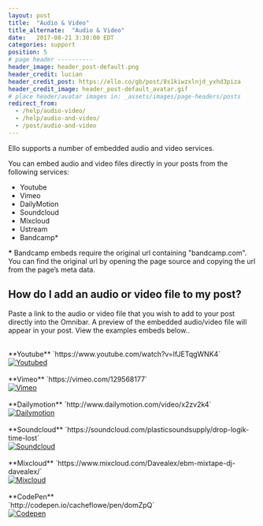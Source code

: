 ```yaml
---
layout: post
title:  "Audio & Video"
title_alternate:  "Audio & Video"
date:   2017-08-21 3:30:00 EDT
categories: support
position: 5
# page header ----------
header_image: header_post-default.png
header_credit: lucian
header_credit_post: https://ello.co/gb/post/8s1kiwzxlnjd_yxhd3piza
header_credit_image: header_post-default_avatar.gif
# place header/avatar images in: _assets/images/page-headers/posts
redirect_from:
  - /help/audio-video/
  - /help/audio-and-video/
  - /post/audio-and-video
---
```


Ello supports a number of embedded audio and video services.

You can embed audio and video files directly in your posts from the following services:

* Youtube
* Vimeo
* DailyMotion
* Soundcloud
* Mixcloud
* Ustream
* Bandcamp*

<strong>*</strong> Bandcamp embeds require the original url containing "bandcamp.com". You can find the original url by opening the page source and copying the url from the page’s meta data.

## How do I add an audio or video file to my post?

Paste a link to the audio or video file that you wish to add to your post directly into the Omnibar. A preview of the embedded audio/video file will appear in your post. View the examples embeds below..

<br>
**Youtube** `https://www.youtube.com/watch?v=lfJETqgWNK4`

<div class="embetter" data-youtube-id="lfJETqgWNK4"><a href="https://www.youtube.com/watch?v=lfJETqgWNK4" target="_blank"><img src="http://img.youtube.com/vi/lfJETqgWNK4/0.jpg" alt="Youtubed"></a></div>

<br>
**Vimeo** `https://vimeo.com/129568177`

<div class="embetter" data-vimeo-id="129568177"><a href="https://vimeo.com/129568177" target="_blank"><img src="https://i.vimeocdn.com/video/527727231_640.jpg" alt="Vimeo"></a></div>

<br>
**Dailymotion** `http://www.dailymotion.com/video/x2zv2k4`

<div class="embetter" data-dailymotion-id="x2zv2k4"><a href="http://www.dailymotion.com/video/x2zv2k4" target="_blank"><img src="http://www.dailymotion.com/thumbnail/video/x2zv2k4" alt="Dailymotion"></a></div>

<br>
**Soundcloud** `https://soundcloud.com/plasticsoundsupply/drop-logik-time-lost`

<div class="embetter" data-soundcloud-id="tracks/175330421"><a href="https://soundcloud.com/plasticsoundsupply/drop-logik-time-lost" target="_blank"><img src="https://i1.sndcdn.com/artworks-000096107951-bsqr4t-t500x500.jpg" alt="Soundcloud"></a></div>

<br>
**Mixcloud** `https://www.mixcloud.com/Davealex/ebm-mixtape-dj-davealex/`

<div class="embetter" data-mixcloud-id="Davealex/davealex-30m-electro-2010/"><a href="https://www.mixcloud.com/Davealex/ebm-mixtape-dj-davealex" target="_blank"><img src="https://thumbnailer.mixcloud.com/unsafe/300x300/extaudio/d/c/3/e/a751-8fae-414d-8685-1f04ef329a7f.jpg" alt="Mixcloud"></a></div>
<br>
**CodePen**<br> `http://codepen.io/cacheflowe/pen/domZpQ`

<div class="embetter" data-codepen-id="cacheflowe/pen/domZpQ"><a href="http://codepen.io/cacheflowe/pen/domZpQ" target="_blank"><img src="http://codepen.io/cacheflowe/pen/domZpQ/image/large.png" alt="Codepen"></a></div>

